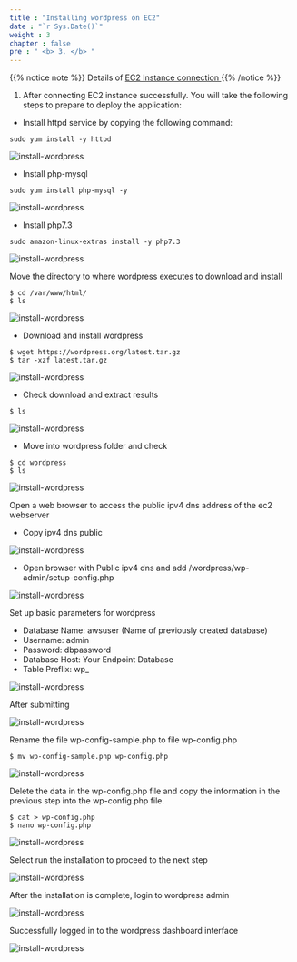 ```yaml
---
title : "Installing wordpress on EC2"
date : "`r Sys.Date()`"
weight : 3
chapter : false
pre : " <b> 3. </b> "
---
```

{{% notice note %}}
Details of [ EC2 Instance connection ](000004.awsstudygroup.com/4-launchlinuxinstance/4.2-connectlinuxinstance/)
{{% /notice %}}

1. After connecting EC2 instance successfully. You will take the following steps to prepare to deploy the application:

- Install httpd service by copying the following command:

```
sudo yum install -y httpd
```

![install-wordpress](/images/setupwordpress/install-wordpress-setup-0.png?featherlight=false&width=90pc)

- Install php-mysql

```
sudo yum install php-mysql -y
```

![install-wordpress](/images/setupwordpress/install-wordpress-setup-1.png?featherlight=false&width=90pc)

- Install php7.3

```
sudo amazon-linux-extras install -y php7.3
```
![install-wordpress](/images/setupwordpress/install-wordpress-setup-2.png?featherlight=false&width=90pc)

Move the directory to where wordpress executes to download and install
```
$ cd /var/www/html/
$ ls
```
![install-wordpress](/images/setupwordpress/install-wordpress-setup-3.png?featherlight=false&width=90pc)

- Download and install wordpress
```
$ wget https://wordpress.org/latest.tar.gz
$ tar -xzf latest.tar.gz
```

![install-wordpress](/images/setupwordpress/install-wordpress-setup-4.png?featherlight=false&width=90pc)

- Check download and extract results
```
$ ls
```

![install-wordpress](/images/setupwordpress/install-wordpress-setup-5.png?featherlight=false&width=90pc)

- Move into wordpress folder and check
```
$ cd wordpress
$ ls
```
![install-wordpress](/images/setupwordpress/install-wordpress-setup-6.png?featherlight=false&width=90pc)

Open a web browser to access the public ipv4 dns address of the ec2 webserver
- Copy ipv4 dns public

![install-wordpress](/images/setupwordpress/install-wordpress-setup-7.png?featherlight=false&width=90pc)

- Open browser with Public ipv4 dns and add /wordpress/wp-admin/setup-config.php

![install-wordpress](/images/setupwordpress/install-wordpress-setup-8.png?featherlight=false&width=90pc)

Set up basic parameters for wordpress
- Database Name: awsuser (Name of previously created database)
- Username: admin
- Password: dbpassword
- Database Host: Your Endpoint Database
- Table Preflix: wp_

![install-wordpress](/images/setupwordpress/install-wordpress-setup-9.png?featherlight=false&width=90pc)

After submitting

![install-wordpress](/images/setupwordpress/install-wordpress-setup-10.png?featherlight=false&width=90pc)

Rename the file wp-config-sample.php to file wp-config.php
```
$ mv wp-config-sample.php wp-config.php
```

![install-wordpress](/images/setupwordpress/install-wordpress-setup-11.png?featherlight=false&width=90pc)

Delete the data in the wp-config.php file and copy the information in the previous step into the wp-config.php file.
```
$ cat > wp-config.php
$ nano wp-config.php
```

![install-wordpress](/images/setupwordpress/install-wordpress-setup-12.png?featherlight=false&width=90pc)

Select run the installation to proceed to the next step

![install-wordpress](/images/setupwordpress/install-wordpress-setup-13.png?featherlight=false&width=90pc)

After the installation is complete, login to wordpress admin

![install-wordpress](/images/setupwordpress/install-wordpress-setup-14.png?featherlight=false&width=90pc)

Successfully logged in to the wordpress dashboard interface

![install-wordpress](/images/setupwordpress/install-wordpress-setup-15.png?featherlight=false&width=90pc)